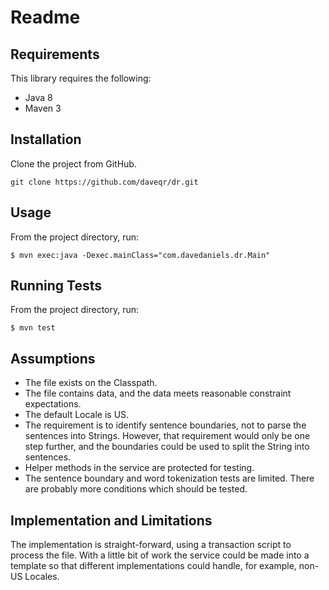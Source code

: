 # Readme

## Requirements

This library requires the following:

* Java 8
* Maven 3

## Installation

Clone the project from GitHub.

    git clone https://github.com/daveqr/dr.git

## Usage
From the project directory, run:

    $ mvn exec:java -Dexec.mainClass="com.davedaniels.dr.Main"

## Running Tests
From the project directory, run:

    $ mvn test

## Assumptions

* The file exists on the Classpath.
* The file contains data, and the data meets reasonable constraint expectations.
* The default Locale is US.
* The requirement is to identify sentence boundaries, not to parse the sentences into Strings. However, that requirement would only be one step further, and the boundaries could be used to split the String into sentences.
* Helper methods in the service are protected for testing.
* The sentence boundary and word tokenization tests are limited. There are probably more conditions which should be tested.

## Implementation and Limitations

The implementation is straight-forward, using a transaction script to process the file. With a little bit of work the service could be made into a template so that different implementations could handle, for example, non-US Locales.
